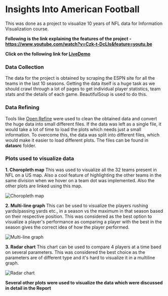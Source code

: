 # Insights Into American Football

This was done as a project to visualize 10 years of NFL data for Information Visualization course. 

**Following is the link explaining the features of the project - https://www.youtube.com/watch?v=Czk-t-DcLIs&feature=youtu.be**

**Click on the following link for [LiveDemo](http://qav2.cs.odu.edu/projects/Infovis/index.html)**

### Data Collection
The data for the project is obtained by scraping the ESPN site for all the teams in the last 10 seasons. Getting the data itself is a huge 
task as we should crawl through a lot of pages to get individual player statistics, team stats and the details of each game. BeautifulSoup 
is used to do this.

### Data Refining
Tools like [Open Refine](http://openrefine.org/) were used to clean the obtained data and convert the huge data into small different files. If the data was left as a single file, it would take a lot of time to load the plots which needs just a small information. To overcome this, the data was split into different files, which would make it easier to load different plots. The files can be found in **datasrc** folder.

### Plots used to visualize data

**1. Choropleth map**
This was used to visualize all the 32 teams present in NFL on a US map. Also a cool feature of highlighting the other teams in the same division when we hover on a team dot was implemented. Also the other plots are linked using this map.

![Choropleth map](choropleth.png)

**2. Multi-line graph**
This can be used to visualize the players rushing yards/passing yards etc., in a season vs the maximum in that season based on their respective position. This was considered as the best option to visualize a player's performance as comparing a player with the best in the 
season gives the correct idea of how the player performed.

![Multi-line graph](multiline.png)

**3. Radar chart**
This chart can be used to compare 4 players at a time baed on several parameters. This was considered the best choice as the parameters are of different type and it's hard to visualize it in a multiline graph.

![Radar chart](radar.png)

**Several other plots were used to visualize the data which were discussed in detail in the Report**
